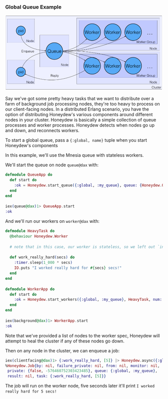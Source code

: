 ### Global Queue Example
![global queue](global.png)

Say we've got some pretty heavy tasks that we want to distribute over a farm of background job processing nodes, they're too heavy to process on our client-facing nodes. In a distributed Erlang scenario, you have the option of distributing Honeydew's various components around different nodes in your cluster. Honeydew is basically a simple collection of queue processes and worker processes. Honeydew detects when nodes go up and down, and reconnects workers.

To start a global queue, pass a `{:global, name}` tuple when you start Honeydew's components

In this example, we'll use the Mnesia queue with stateless workers.

We'll start the queue on node `queue@dax` with:

```elixir
defmodule QueueApp do
  def start do
    :ok = Honeydew.start_queue({:global, :my_queue}, queue: {Honeydew.Queue.Mnesia, [disc_copies: nodes]})
  end
end

iex(queue@dax)1> QueueApp.start
:ok
```

And we'll run our workers on `worker@dax` with:
```elixir
defmodule HeavyTask do
  @behaviour Honeydew.Worker

  # note that in this case, our worker is stateless, so we left out `init/1`

  def work_really_hard(secs) do
    :timer.sleep(1_000 * secs)
    IO.puts "I worked really hard for #{secs} secs!"
  end
end

defmodule WorkerApp do
  def start do
    :ok = Honeydew.start_workers({:global, :my_queue}, HeavyTask, num: 10, nodes: [:clientfacing@dax, :queue@dax])
  end
end

iex(background@dax)1> WorkerApp.start
:ok
```

Note that we've provided a list of nodes to the worker spec, Honeydew will attempt to heal the cluster if any of these nodes go down.

Then on any node in the cluster, we can enqueue a job:

```elixir
iex(clientfacing@dax)1> {:work_really_hard, [5]} |> Honeydew.async({:global, :my_queue})
%Honeydew.Job{by: nil, failure_private: nil, from: nil, monitor: nil,
 private: {false, -576460752303423485}, queue: {:global, :my_queue},
 result: nil, task: {:work_really_hard, [5]}}
```

The job will run on the worker node, five seconds later it'll print `I worked really hard for 5 secs!`

